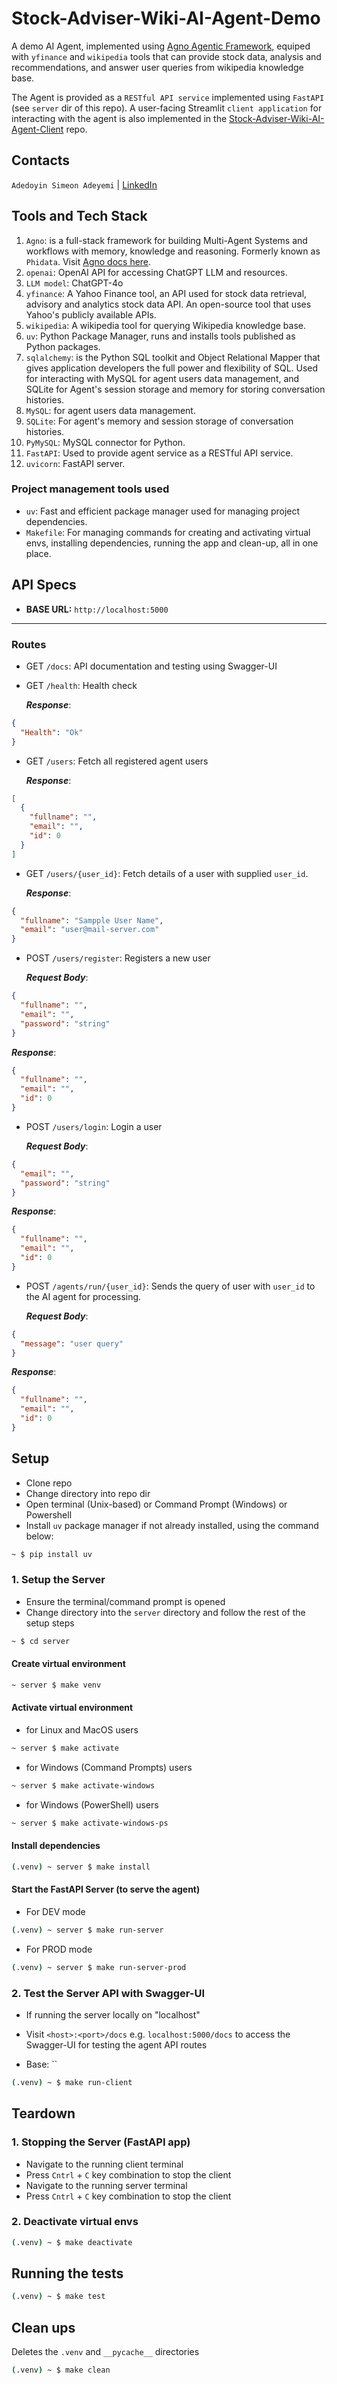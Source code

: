 # Stock-Adviser-Wiki-AI-Agent-Demo

A demo AI Agent, implemented using [Agno Agentic Framework](https://docs.agno.com/), equiped with `yfinance` and `wikipedia` tools that can provide stock data, analysis and recommendations, and answer user queries from wikipedia knowledge base.

The Agent is provided as a `RESTful API service` implemented using `FastAPI` (see `server` dir of this repo). A user-facing Streamlit `client application` for interacting with the agent is also implemented in the [Stock-Adviser-Wiki-AI-Agent-Client](https://github.com/SimeonDee/Stock-Adviser-Wiki-AI-Agent-Client) repo.

## Contacts

`Adedoyin Simeon Adeyemi` | [LinkedIn](https://www.linkedin.com/in/adedoyin-adeyemi-a7827b160/)

## Tools and Tech Stack

1. `Agno`: is a full-stack framework for building Multi-Agent Systems and workflows with memory, knowledge and reasoning. Formerly known as `Phidata`. Visit [Agno docs here](https://docs.agno.com/introduction).
2. `openai`: OpenAI API for accessing ChatGPT LLM and resources.
3. `LLM model`: ChatGPT-4o
4. `yfinance`: A Yahoo Finance tool, an API used for stock data retrieval, advisory and analytics stock data API. An open-source tool that uses Yahoo's publicly available APIs.
5. `wikipedia`: A wikipedia tool for querying Wikipedia knowledge base.
6. `uv`: Python Package Manager, runs and installs tools published as Python packages.
7. `sqlalchemy`: is the Python SQL toolkit and Object Relational Mapper that gives application developers the full power and flexibility of SQL. Used for interacting with MySQL for agent users data management, and SQLite for Agent's session storage and memory for storing conversation histories.
8. `MySQL`: for agent users data management.
9. `SQLite`: For agent's memory and session storage of conversation histories.
10. `PyMySQL`: MySQL connector for Python.
11. `FastAPI`: Used to provide agent service as a RESTful API service.
12. `uvicorn`: FastAPI server.

### Project management tools used

- `uv`: Fast and efficient package manager used for managing project dependencies.
- `Makefile`: For managing commands for creating and activating virtual envs, installing dependencies, running the app and clean-up, all in one place.

## API Specs

- **BASE URL:** `http://localhost:5000`

---

### Routes

- GET `/docs`: API documentation and testing using Swagger-UI

- GET `/health`: Health check

  **_Response_**:

```json
{
  "Health": "Ok"
}
```

- GET `/users`: Fetch all registered agent users

  **_Response_**:

```json
[
  {
    "fullname": "",
    "email": "",
    "id": 0
  }
]
```

- GET `/users/{user_id}`: Fetch details of a user with supplied `user_id`.

  **_Response_**:

```json
{
  "fullname": "Sampple User Name",
  "email": "user@mail-server.com"
}
```

- POST `/users/register`: Registers a new user

  **_Request Body_**:

```json
{
  "fullname": "",
  "email": "",
  "password": "string"
}
```

**_Response_**:

```json
{
  "fullname": "",
  "email": "",
  "id": 0
}
```

- POST `/users/login`: Login a user

  **_Request Body_**:

```json
{
  "email": "",
  "password": "string"
}
```

**_Response_**:

```json
{
  "fullname": "",
  "email": "",
  "id": 0
}
```

- POST `/agents/run/{user_id}`: Sends the query of user with `user_id` to the AI agent for processing.

  **_Request Body_**:

```json
{
  "message": "user query"
}
```

**_Response_**:

```json
{
  "fullname": "",
  "email": "",
  "id": 0
}
```

## Setup

- Clone repo
- Change directory into repo dir
- Open terminal (Unix-based) or Command Prompt (Windows) or Powershell
- Install `uv` package manager if not already installed, using the command below:

```bash
~ $ pip install uv
```

### 1. Setup the Server

- Ensure the terminal/command prompt is opened
- Change directory into the `server` directory and follow the rest of the setup steps

```bash
~ $ cd server
```

#### Create virtual environment

```bash
~ server $ make venv
```

#### Activate virtual environment

- for Linux and MacOS users

```bash
~ server $ make activate
```

- for Windows (Command Prompts) users

```bash
~ server $ make activate-windows
```

- for Windows (PowerShell) users

```bash
~ server $ make activate-windows-ps
```

#### Install dependencies

```bash
(.venv) ~ server $ make install
```

#### Start the FastAPI Server (to serve the agent)

- For DEV mode

```bash
(.venv) ~ server $ make run-server
```

- For PROD mode

```bash
(.venv) ~ server $ make run-server-prod
```

### 2. Test the Server API with Swagger-UI

- If running the server locally on "localhost"
- Visit `<host>:<port>/docs` e.g. `localhost:5000/docs` to access the Swagger-UI for testing the agent API routes

- Base: ``

```bash
(.venv) ~ $ make run-client
```

## Teardown

### 1. Stopping the Server (FastAPI app)

- Navigate to the running client terminal
- Press `Cntrl` + `C` key combination to stop the client
- Navigate to the running server terminal
- Press `Cntrl` + `C` key combination to stop the client

### 2. Deactivate virtual envs

```bash
(.venv) ~ $ make deactivate
```

## Running the tests

```bash
(.venv) ~ $ make test
```

## Clean ups

Deletes the `.venv` and `__pycache__` directories

```bash
(.venv) ~ $ make clean
```
